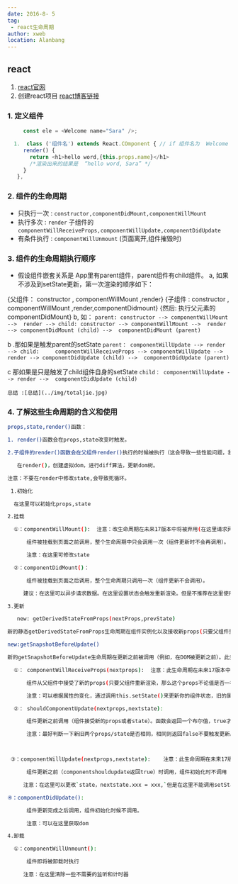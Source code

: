 ```yaml
---
date: 2016-8- 5
tag: 
 - react生命周期
author: xweb
location: Alanbang
---
```


## react

1. [react官网](https://react.docschina.org/docs/components-and-props.html)
1. 创建react项目 [react博客链接](https://www.jianshu.com/p/68e849768d8e)
### 1. 定义组件
```js
     const ele = <Welcome name="Sara" />;

  1.  class ('组件名') extends React.COmponent { // if 组件名为  Welcome
     render() {
       return <h1>hello word,{this.props.name}</h1>
       /*渲染出来的结果是  “hello word, Sara” */
     }
   },
```

### 2. 组件的生命周期

* 只执行一次 : `constructor,componentDidMount,componentWillMount` 
* 执行多次 : `render` 子组件的 `componentWillReceiveProps,componentWillUpdate,componentDidUpdate`
* 有条件执行 : `componentWillUnmount` (页面离开,组件摧毁时)

### 3. 组件的生命周期执行顺序
   * 假设组件嵌套关系是 App里有parent组件，parent组件有child组件。
   a, 如果不涉及到setState更新，第一次渲染的顺序如下：

   {父组件： constructor , componentWillMount ,render}
   {子组件 : constructor , componentWillMount ,render,componentDidmount}
   {然后: 执行父元素的 componentDidMount}
   b, 如：
   `parent: constructor --> componentWillMount -->  render --> child: constructor --> componentWillMount -->  render  --> componentDidMount (child) -->  componentDidMount (parent)`

   b .那如果是触发parent的setState
   `parent： componentWillUpdate --> render --> child:     componentWillReceiveProps --> componentWillUpdate --> render --> componentDidUpdate (child) -->  componentDidUpdate (parent)`

   c 那如果是只是触发了child组件自身的setState
   `child： componentWillUpdate --> render -->  componentDidUpdate (child)`

    总结 :[总结](../img/totaljie.jpg)

### 4. 了解这些生命周期的含义和使用
```sh
props,state,render()函数：

1. render()函数会在props,state改变时触发。

2.子组件的render()函数会在父组件render()执行的时候被执行（这会导致一些性能问题，我们可以在子组件的componentshouldupdate函数中进行判断，优化性能）

   在render()，创建虚拟dom，进行diff算法，更新dom树。

注意：不要在render中修改state,会导致死循环。

 1.初始化

  在这里可以初始化props,state

2.挂载

  ①：componentWillMount():  注意：改生命周期在未来17版本中将被弃用(在这里请求异步数据，render可能不会渲染到，因为componentWillMount执行后，render立马执行)

      组件被挂载到页面之前调用，整个生命周期中只会调用一次（组件更新时不会再调用）。

      注意：在这里可修改state

  ②：componentDidMount()：

      组件被挂载到页面之后调用，整个生命周期只调用一次（组件更新不会调用）。

     建议：在这里可以异步请求数据。在这里设置状态会触发重新渲染。但是不推荐在这里使用setState函数，它会触发一次额外的渲染，而且是在浏览器刷新屏幕之前执行，用户看不到这个状态。在这里使用setState函数会导致性能问题。

3.更新

   new: getDerivedStateFromProps(nextProps,prevState)

新的静态getDerivedStateFromProps生命周期在组件实例化以及接收新props(只要父组件重新渲染，那么这个props不论值是否一样都是一个新的props)后调用。它可以返回一个对象来更新state，或者返回null来表示新的props不需要任何state更新。

new:getSnapshotBeforeUpdate()

新的getSnapshotBeforeUpdate生命周期在更新之前被调用（例如，在DOM被更新之前）。此生命周期的返回值将作为第三个参数传递给componentDidUpdate。 （这个生命周期不是经常需要的，但可以用于在恢复期间手动保存滚动位置的情况。）

  ①： componentWillReceiveProps(nextprops):  注意：此生命周期在未来17版本中将被弃用

      组件从父组件中接受了新的props(只要父组件重新渲染，那么这个props不论值是否一样都是一个新的props)，并且组件已经存在时调用。（组件初始化时候不调用）。

      注意：可以根据属性的变化，通过调用this.setState()来更新你的组件状态，旧的属性还是可以通过this.props来获取,这里调用更新状态是安全的，并不会触发额外的render调用

  ②： shouldComponentUpdate(nextprops,nextstate):

      组件更新之前调用（组件接受新的props或者state）。函数会返回一个布尔值，true才会更新组件。

      注意：最好判断一下新旧两个props/state是否相同，相同则返回false不要触发更新。这样就不用生成新的dom树和旧的进行diff算法对比，从而优化性能。（因为父组件render()调用会使得子组件render()也被执行，引起性能问题）



 ③：componentWillUpdate(nextprops,nextstate):    注意：此生命周期在未来17版本中将被弃用

      组件更新之前（componentshouldupdate返回true）时调用，组件初始化时不调用

     注意：在这里可以更改`state，nextstate.xxx = xxx,`但是在这里不能调用setState函数，这会导致函数调用componentshouldupdate从而进入死循环。

④：componentDidUpdate():

      组件更新完成之后调用，组件初始化时候不调用。

      注意：可以在这里获取dom

4.卸载

  ①：componentWillUnmount():

      组件即将被卸载时执行

     注意：在这里清除一些不需要的监听和计时器
```
